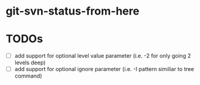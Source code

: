 # git-svn-status-from-here

# TODOs
- [ ] add support for optional level value parameter (i.e. -2 for only going 2 levels deep)
- [ ] add support for optional ignore parameter (i.e. -I pattern similiar to tree command)
